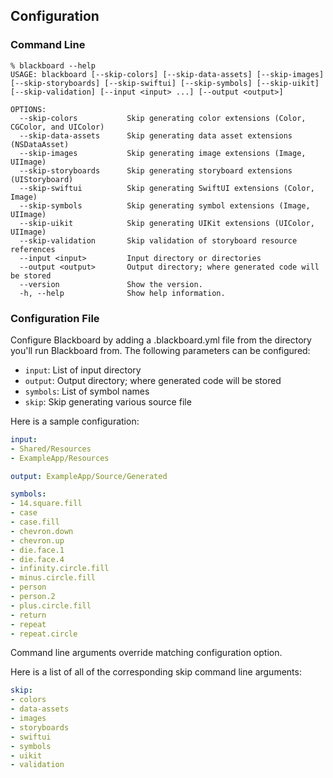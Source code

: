 ## Configuration

### Command Line

```
% blackboard --help
USAGE: blackboard [--skip-colors] [--skip-data-assets] [--skip-images] [--skip-storyboards] [--skip-swiftui] [--skip-symbols] [--skip-uikit] [--skip-validation] [--input <input> ...] [--output <output>]

OPTIONS:
  --skip-colors           Skip generating color extensions (Color, CGColor, and UIColor) 
  --skip-data-assets      Skip generating data asset extensions (NSDataAsset) 
  --skip-images           Skip generating image extensions (Image, UIImage) 
  --skip-storyboards      Skip generating storyboard extensions (UIStoryboard) 
  --skip-swiftui          Skip generating SwiftUI extensions (Color, Image) 
  --skip-symbols          Skip generating symbol extensions (Image, UIImage) 
  --skip-uikit            Skip generating UIKit extensions (UIColor, UIImage) 
  --skip-validation       Skip validation of storyboard resource references 
  --input <input>         Input directory or directories 
  --output <output>       Output directory; where generated code will be stored 
  --version               Show the version.
  -h, --help              Show help information.
```

### Configuration File

Configure Blackboard by adding a .blackboard.yml file from the directory you'll run Blackboard from. The following parameters can be configured:

* `input`: List of input directory
* `output`: Output directory; where generated code will be stored
* `symbols`: List of symbol names
* `skip`: Skip generating various source file

Here is a sample configuration:

```yaml
input:
- Shared/Resources
- ExampleApp/Resources

output: ExampleApp/Source/Generated

symbols:
- 14.square.fill
- case
- case.fill
- chevron.down
- chevron.up
- die.face.1
- die.face.4
- infinity.circle.fill
- minus.circle.fill
- person
- person.2
- plus.circle.fill
- return
- repeat
- repeat.circle
```

Command line arguments override matching configuration option.

Here is a list of all of the corresponding skip command line arguments:

```yaml
skip:
- colors
- data-assets
- images
- storyboards
- swiftui
- symbols
- uikit
- validation
```